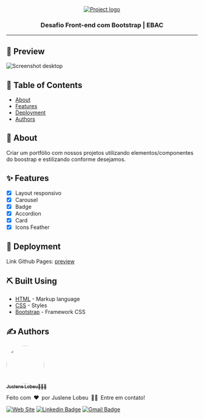 <p align="center">
  <a href="https://ebac.art.br" rel="noopener">
 <img src="https://ebac.art.br/local/templates/brazil/i/brazil_logo_black_port.png" alt="Project logo"></a>
</p>

<h3 align="center">Desafio Front-end com Bootstrap | EBAC</h3>

---

## 👀 Preview
![Screenshot desktop](./assets/images/screenshot-gif.gif)

## 📝 Table of Contents

- [About](#about)
- [Features](#features)
- [Deployment](#deployment)
- [Authors](#authors)

## 🧐 About <a name = "about"></a>

Criar um portfólio com nossos projetos utilizando elementos/componentes do boostrap e estilizando conforme desejamos.

## ✨ Features <a name = "features"></a>

- [x] Layout responsivo 
- [x] Carousel 
- [x] Badge 
- [x] Accordion 
- [x] Card 
- [x] Icons Feather

## 🚀 Deployment <a name = "deployment"></a>

Link Github Pages: [preview](https://juslenelobeu.github.io/desafio-frontend-ebac/)

## ⛏️ Built Using <a name = "built_using"></a>

- [HTML](https://developer.mozilla.org/pt-BR/docs/Web/HTML) - Markup language
- [CSS](https://developer.mozilla.org/pt-BR/docs/Web/CSS) - Styles
- [Bootstrap](https://getbootstrap.com/) - Framework CSS

## ✍️ Authors <a name = "authors"></a>
<a href="https://juslenelobeudesigner.com.br/">
  <img style="border-radius: 50%;" src="https://avatars.githubusercontent.com/u/28795411?v=4" width="100px" alt=""/>
  <br />
  <sub><b>Juslene Lobeu</b>👩🏻‍💻</sub>
</a>

Feito com&ensp;❤️&ensp;por Juslene Lobeu&ensp;👋🏽&ensp;Entre em contato!

[![Web Site](https://img.shields.io/badge/-Juslene%20Lobeu-purple?style=flat-square&logo=Web&logoColor=white&link=https://juslenelobeudesigner.com.br/)](https://juslenelobeudesigner.com.br/) 
[![Linkedin Badge](https://img.shields.io/badge/-Juslene%20Lobeu-blue?style=flat-square&logo=Linkedin&logoColor=white&link=https://www.linkedin.com/in/juslenelobeu/)](https://www.linkedin.com/in/kjuslenelobeu/) 
[![Gmail Badge](https://img.shields.io/badge/-juslenelobeu@gmail.com-c14438?style=flat-square&logo=Gmail&logoColor=white&link=mailto:juslenelobeu@gmail.com)](mailto:juslenelobeu@gmail.com)
